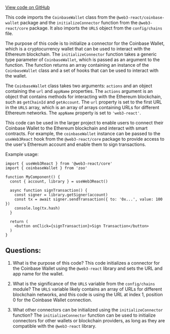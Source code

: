 [View code on GitHub](zoo-labs/zoo/blob/master/core/src/connectors/coinbaseWallet.ts)

This code imports the `CoinbaseWallet` class from the `@web3-react/coinbase-wallet` package and the `initializeConnector` function from the `@web3-react/core` package. It also imports the `URLS` object from the `config/chains` file.

The purpose of this code is to initialize a connector for the Coinbase Wallet, which is a cryptocurrency wallet that can be used to interact with the Ethereum blockchain. The `initializeConnector` function takes a generic type parameter of `CoinbaseWallet`, which is passed as an argument to the function. The function returns an array containing an instance of the `CoinbaseWallet` class and a set of hooks that can be used to interact with the wallet.

The `CoinbaseWallet` class takes two arguments: `actions` and an object containing the `url` and `appName` properties. The `actions` argument is an object that contains methods for interacting with the Ethereum blockchain, such as `getChainId` and `getAccount`. The `url` property is set to the first URL in the `URLS` array, which is an array of arrays containing URLs for different Ethereum networks. The `appName` property is set to `'web3-react'`.

This code can be used in the larger project to enable users to connect their Coinbase Wallet to the Ethereum blockchain and interact with smart contracts. For example, the `coinbaseWallet` instance can be passed to the `useWeb3React` hook from the `@web3-react/core` package to provide access to the user's Ethereum account and enable them to sign transactions. 

Example usage:

```
import { useWeb3React } from '@web3-react/core'
import { coinbaseWallet } from 'zoo'

function MyComponent() {
  const { account, library } = useWeb3React()
  
  async function signTransaction() {
    const signer = library.getSigner(account)
    const tx = await signer.sendTransaction({ to: '0x...', value: 100 })
    console.log(tx.hash)
  }
  
  return (
    <button onClick={signTransaction}>Sign Transaction</button>
  )
}
```
## Questions: 
 1. What is the purpose of this code?
   This code initializes a connector for the Coinbase Wallet using the `@web3-react` library and sets the URL and app name for the wallet.

2. What is the significance of the `URLS` variable from the `config/chains` module?
   The `URLS` variable likely contains an array of URLs for different blockchain networks, and this code is using the URL at index 1, position 0 for the Coinbase Wallet connection.

3. What other connectors can be initialized using the `initializeConnector` function?
   The `initializeConnector` function can be used to initialize connectors for other wallets or blockchain providers, as long as they are compatible with the `@web3-react` library.